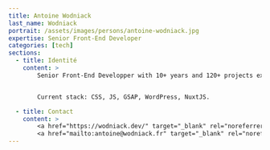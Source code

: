 ```yaml
---
title: Antoine Wodniack
last_name: Wodniack
portrait: /assets/images/persons/antoine-wodniack.jpg
expertise: Senior Front-End Developer
categories: [tech]
sections:
  - title: Identité
    content: >
        Senior Front-End Developper with 10+ years and 120+ projects experience on Web development. I work in collaboration with Web Designers to integrate their designs flawlessly with a nice touch of animation.


        Current stack: CSS, JS, GSAP, WordPress, NuxtJS.

  - title: Contact
    content: >
        <a href="https://wodniack.dev/" target="_blank" rel="noreferrer">Site</a> –
        <a href="mailto:antoine@wodniack.fr" target="_blank" rel="noreferrer">Mail</a>
---
```

